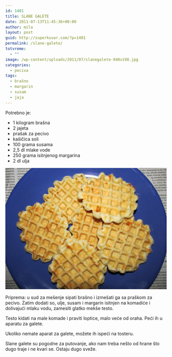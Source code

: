 ```yaml
---
id: 1401
title: SLANE GALETE
date: 2011-07-13T11:45:36+00:00
author: mila
layout: post
guid: http://superkuvar.com/?p=1401
permalink: /slane-galete/
totvreme:
  - ""
image: /wp-content/uploads/2011/07/slanegalete-940x198.jpg
categories:
  - peciva
tags:
  - brašno
  - margarin
  - susam
  - jaja
---
```

Potrebno je:

  * 1 kilogram brašna
  * 2 jajeta
  * prašak za pecivo
  * kašičica soli
  * 100 grama susama
  * 2,5 dl mlake vode
  * 250 grama isitnjenog margarina
  * 2 dl ulja

![Slane galete](/wp-content/uploads/2011/07/slanegalete-1024x768.jpg)

Priprema: u sud za mešenje sipati brašno i izmešati ga sa praškom za pecivo. Zatim dodati so, ulje, susam i margarin isitnjen na komadiće i dolivajući mlaku vodu, zamesiti glatko mekše testo.

Testo kidati na male komade i praviti loptice, malo veće od oraha. Peći ih u aparatu za galete.

Ukoliko nemate aparat za galete, možete ih ispeći na tosteru.

Slane galete su pogodne za putovanje, ako nam treba nešto od hrane što dugo traje i ne kvari se. Ostaju dugo sveže.